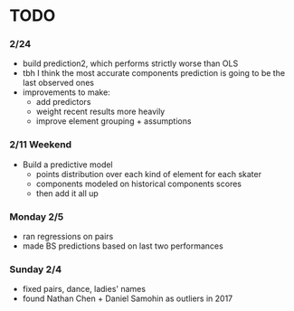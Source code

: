 TODO
====

### 2/24
* build prediction2, which performs strictly worse than OLS
* tbh I think the most accurate components prediction is going to be the last
  observed ones
* improvements to make:
    * add predictors
    * weight recent results more heavily
    * improve element grouping + assumptions

### 2/11 Weekend
* Build a predictive model
  * points distribution over each kind of element for each skater
  * components modeled on historical components scores
  * then add it all up

### Monday 2/5
* ran regressions on pairs
* made BS predictions based on last two performances

### Sunday 2/4
* fixed pairs, dance, ladies' names
* found Nathan Chen + Daniel Samohin as outliers in 2017